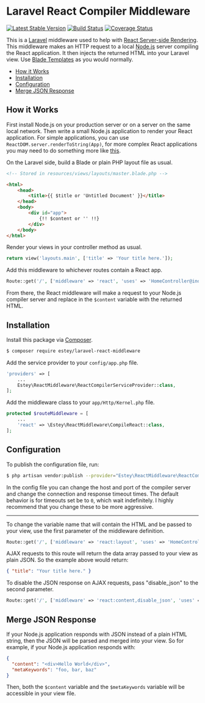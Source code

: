 Laravel React Compiler Middleware
=================================

[![Latest Stable Version](http://img.shields.io/packagist/v/estey/laravel-react-middleware.svg)](https://packagist.org/packages/estey/laravel-react-middleware) [![Build Status](https://travis-ci.org/BradEstey/laravel-react-middleware.svg)](https://travis-ci.org/BradEstey/laravel-react-middleware) [![Coverage Status](https://coveralls.io/repos/github/BradEstey/laravel-react-middleware/badge.svg?branch=master)](https://coveralls.io/github/BradEstey/laravel-react-middleware?branch=master)

This is a [Laravel](https://laravel.com) middleware used to help with [React Server-side Rendering](https://facebook.github.io/react/docs/environments.html#node). This middleware makes an HTTP request to a local [Node.js](https://nodejs.org) server compiling the React application. It then injects the returned HTML into your Laravel view. Use [Blade Templates](https://laravel.com/docs/5.2/blade) as you would normally.

- [How it Works](#how-it-works)
- [Installation](#installation)
- [Configuration](#configuration)
- [Merge JSON Response](#merge-json-response)

How it Works
------------

First install Node.js on your production server or on a server on the same local network. Then write a small Node.js application to render your React application. For simple applications, you can use `ReactDOM.server.renderToString(App)`, for more complex React applications you may need to do something more like [this](https://github.com/reactjs/react-router/blob/master/docs/guides/ServerRendering.md).

On the Laravel side, build a Blade or plain PHP layout file as usual.

``` html
<!-- Stored in resources/views/layouts/master.blade.php -->

<html>
    <head>
        <title>{{ $title or 'Untitled Document' }}</title>
    </head>
    <body>
        <div id="app">
            {!! $content or '' !!}
        </div>
    </body>
</html>
```

Render your views in your controller method as usual.

``` php
return view('layouts.main', ['title' => 'Your title here.']);
```

Add this middleware to whichever routes contain a React app.

``` php
Route::get('/', ['middleware' => 'react', 'uses' => 'HomeController@index']);
```

From there, the React middleware will make a request to your Node.js compiler server and replace in the `$content` variable with the returned HTML.

Installation
------------

Install this package via [Composer](https://getcomposer.org).

``` bash
$ composer require estey/laravel-react-middleware
```

Add the service provider to your `config/app.php` file.

``` php
'providers' => [
    ...
    Estey\ReactMiddleware\ReactCompilerServiceProvider::class,
];
```

Add the middleware class to your `app/Http/Kernel.php` file.

``` php
protected $routeMiddleware = [
    ...
    'react' => \Estey\ReactMiddleware\CompileReact::class,
];
```

Configuration
-------------

To publish the configuration file, run:

``` bash
$ php artisan vendor:publish --provider="Estey\ReactMiddleware\ReactCompilerServiceProvider"
```

In the config file you can change the host and port of the compiler server and change the connection and response timeout times. The default behavior is for timeouts set be to `0`, which wait indefinitely. I highly recommend that you change these to be more aggressive.

---

To change the variable name that will contain the HTML and be passed to your view, use the first parameter of the middleware definition.

``` php
Route::get('/', ['middleware' => 'react:layout', 'uses' => 'HomeController@index']);
```

AJAX requests to this route will return the data array passed to your view as plain JSON. So the example above would return:

``` json
{ "title": "Your title here." }
```

To disable the JSON response on AJAX requests, pass "disable_json" to the second parameter.

``` php
Route::get('/', ['middleware' => 'react:content,disable_json', 'uses' => 'HomeController@index']);
```

Merge JSON Response
-------------------

If your Node.js application responds with JSON instead of a plain HTML string, then the JSON will be parsed and merged into your view. So for example, if your Node.js application responds with:

``` json
{
  "content": "<div>Hello World</div>",
  "metaKeywords": "foo, bar, baz"
}
```

Then, both the `$content` variable and the `$metaKeywords` variable will be accessible in your view file.
